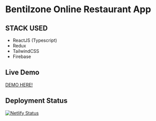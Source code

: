 # Bentilzone Online Restaurant App

## STACK USED
- ReactJS (Typescript)
- Redux
- TailwindCSS
- Firebase
## Live Demo 
<a href = "https://se-project-fe-git-main-khng-mnh-tuns-projects.vercel.app/" >DEMO HERE!<a/>
## Deployment Status
[![Netlify Status](https://api.netlify.com/api/v1/badges/44598840-1a12-4b3d-a79f-a89d91d34db8/deploy-status)](https://app.netlify.com/sites/bzone-restaurant/deploys)

